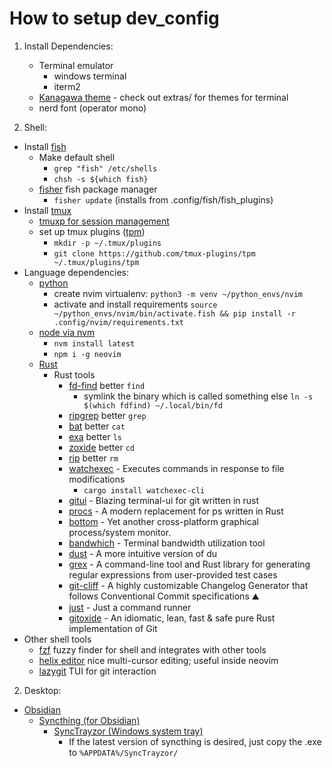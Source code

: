 # How to setup dev_config

1. Install Dependencies:

   - Terminal emulator
     - windows terminal
     - iterm2
   - [Kanagawa theme](https://github.com/rebelot/kanagawa.nvim) - check out extras/ for themes for terminal
   - nerd font (operator mono)

1. Shell:

- Install [fish](https://fishshell.com/)
  - Make default shell
    - `grep "fish" /etc/shells`
    - `chsh -s ${which fish}`
  - [fisher](https://github.com/jorgebucaran/fisher) fish package manager
    - `fisher update` (installs from .config/fish/fish_plugins)
- Install [tmux](https://github.com/tmux/tmux/wiki)
  - [tmuxp for session management](https://github.com/tmux-python/tmuxp)
  - set up tmux plugins ([tpm](https://github.com/tmux-plugins/tpm))
    - `mkdir -p ~/.tmux/plugins`
    - `git clone https://github.com/tmux-plugins/tpm ~/.tmux/plugins/tpm`
- Language dependencies:
  - [python](https://www.python.org/downloads/)
    - create nvim virtualenv: `python3 -m venv ~/python_envs/nvim`
    - activate and install requirements `source ~/python_envs/nvim/bin/activate.fish && pip install -r .config/nvim/requirements.txt`
  - [node via nvm](https://github.com/nvm-sh/nvm)
    - `nvm install latest`
    - `npm i -g neovim`
  - [Rust](https://www.rust-lang.org/tools/install)
    - Rust tools
      - [fd-find](https://github.com/sharkdp/fd) better `find`
        - symlink the binary which is called something else `ln -s $(which fdfind) ~/.local/bin/fd`
      - [ripgrep](https://github.com/BurntSushi/ripgrep) better `grep`
      - [bat](https://github.com/sharkdp/bat) better `cat`
      - [exa](https://github.com/ogham/exa) better `ls`
      - [zoxide](https://github.com/ajeetdsouza/zoxide) better `cd`
      - [rip](https://github.com/nivekuil/rip) better `rm`
      - [watchexec](https://github.com/watchexec/watchexec) - Executes commands in response to file modifications
        - `cargo install watchexec-cli`
      - [gitui](https://github.com/extrawurst/gitui) - Blazing terminal-ui for git written in rust
      - [procs](https://github.com/dalance/procs) - A modern replacement for ps written in Rust
      - [bottom](https://github.com/ClementTsang/bottom) - Yet another cross-platform graphical process/system monitor.
      - [bandwhich](https://github.com/imsnif/bandwhich) - Terminal bandwidth utilization tool
      - [dust](https://github.com/bootandy/dust) - A more intuitive version of du
      - [grex](https://github.com/pemistahl/grex) - A command-line tool and Rust library for generating regular expressions from user-provided test cases
      - [git-cliff](https://github.com/orhun/git-cliff) - A highly customizable Changelog Generator that follows Conventional Commit specifications ⛰️
      - [just](https://github.com/casey/just) - Just a command runner
      - [gitoxide](https://github.com/Byron/gitoxide) - An idiomatic, lean, fast & safe pure Rust implementation of Git
- Other shell tools
  - [fzf](https://github.com/junegunn/fzf) fuzzy finder for shell and integrates with other tools
  - [helix editor](https://docs.helix-editor.com/install.html) nice multi-cursor editing; useful inside neovim
  - [lazygit](https://github.com/jesseduffield/lazygit) TUI for git interaction

2. Desktop:

- [Obsidian](https://obsidian.md/download)
  - [Syncthing (for Obsidian)](https://syncthing.net/downloads/)
    - [SyncTrayzor (Windows system tray)](https://github.com/canton7/SyncTrayzor/releases)
      - If the latest version of syncthing is desired, just copy the .exe to `%APPDATA%/SyncTrayzor/`
